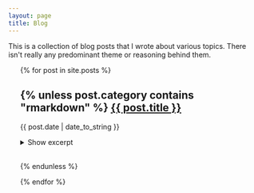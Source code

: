 ```yaml
---
layout: page
title: Blog
---
```


This is a collection of blog posts that I wrote about various topics. There isn't really any predominant theme or
reasoning behind them.

<ul>

{% for post in site.posts %}

<h2 class="post-title">
  {% unless post.category contains "rmarkdown" %}
  <a href="{{ post.url }}">{{ post.title }}</a>
</h2>

<span class="post-date">{{ post.date | date_to_string }}</span>

<details>
  <summary>Show excerpt</summary>

  {{ post.content | truncatewords:75 }}

  <br>
</details>
<br>

  {% endunless %}
  
{% endfor %}
</ul>